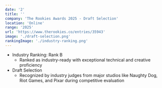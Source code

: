 ```yaml
---
date: '2'
title: ''
company: 'The Rookies Awards 2025 - Draft Selection'
location: 'Online'
range: '2025'
url: 'https://www.therookies.co/entries/35943'
image: './draft-selection.png'
rankingImage: './industry-ranking.png'
---
```


- Industry Ranking: Rank B
  - Ranked as industry-ready with exceptional technical and creative proficiency
- Draft Selection
  - Recognized by industry judges from major studios like Naughty Dog, Riot Games, and Pixar during competitive evaluation
